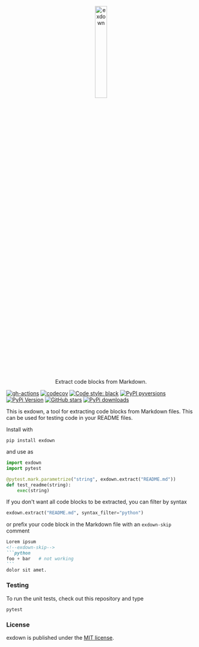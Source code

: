 <p align="center">
  <a href="https://github.com/nschloe/exdown"><img alt="exdown" src="https://nschloe.github.io/exdown/logo.svg" width="25%"></a>
  <p align="center">Extract code blocks from Markdown.</p>
</p>

[![gh-actions](https://img.shields.io/github/workflow/status/nschloe/exdown/ci?style=flat-square)](https://github.com/nschloe/exdown/actions?query=workflow%3Aci)
[![codecov](https://img.shields.io/codecov/c/github/nschloe/exdown.svg?style=flat-square)](https://codecov.io/gh/nschloe/exdown)
[![Code style: black](https://img.shields.io/badge/code%20style-black-000000.svg?style=flat-square)](https://github.com/psf/black)
[![PyPI pyversions](https://img.shields.io/pypi/pyversions/exdown.svg?style=flat-square)](https://pypi.org/pypi/exdown/)
[![PyPi Version](https://img.shields.io/pypi/v/exdown.svg?style=flat-square)](https://pypi.org/project/exdown)
[![GitHub stars](https://img.shields.io/github/stars/nschloe/exdown.svg?style=flat-square&logo=github&label=Stars&logoColor=white)](https://github.com/nschloe/exdown)
[![PyPi downloads](https://img.shields.io/pypi/dm/exdown.svg?style=flat-square)](https://pypistats.org/packages/exdown)

This is exdown, a tool for extracting code blocks from Markdown files. This can be used
for testing code in your README files.

Install with
```
pip install exdown
```
and use as
```python
import exdown
import pytest

@pytest.mark.parametrize("string", exdown.extract("README.md"))
def test_readme(string):
    exec(string)
```

If you don't want all code blocks to be extracted, you can filter by syntax
```python
exdown.extract("README.md", syntax_filter="python")
```
or prefix your code block in the Markdown file with an `exdown-skip` comment
````markdown
Lorem ipsum
<!--exdown-skip-->
```python
foo + bar   # not working
```
dolor sit amet.
````

### Testing

To run the unit tests, check out this repository and type
```
pytest
```

### License
exdown is published under the [MIT license](https://en.wikipedia.org/wiki/MIT_License).
